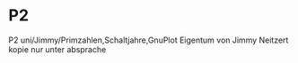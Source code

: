 # P2
P2 uni/Jimmy/Primzahlen,Schaltjahre,GnuPlot
Eigentum von Jimmy Neitzert
kopie nur unter absprache
